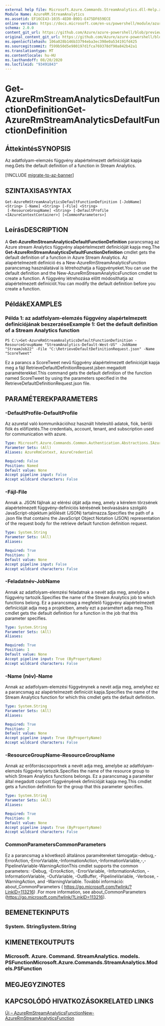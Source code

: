 ```yaml
---
external help file: Microsoft.Azure.Commands.StreamAnalytics.dll-Help.xml
Module Name: AzureRM.StreamAnalytics
ms.assetid: EF16CE43-1035-4ED0-B9D1-E475DF659ECE
online version: https://docs.microsoft.com/en-us/powershell/module/azurerm.streamanalytics/get-azurermstreamanalyticsdefaultfunctiondefinition
schema: 2.0.0
content_git_url: https://github.com/Azure/azure-powershell/blob/preview/src/ResourceManager/StreamAnalytics/Commands.StreamAnalytics/help/Get-AzureRmStreamAnalyticsDefaultFunctionDefinition.md
original_content_git_url: https://github.com/Azure/azure-powershell/blob/preview/src/ResourceManager/StreamAnalytics/Commands.StreamAnalytics/help/Get-AzureRmStreamAnalyticsDefaultFunctionDefinition.md
ms.openlocfilehash: 106a028b146b33794eba3ec398e0a534191fd425
ms.sourcegitcommit: f599b50d5e980197d1fca769378df90a842b42a1
ms.translationtype: MT
ms.contentlocale: hu-HU
ms.lasthandoff: 08/20/2020
ms.locfileid: "93491843"
---
```

# <span data-ttu-id="12303-101">Get-AzureRmStreamAnalyticsDefaultFunctionDefinition</span><span class="sxs-lookup"><span data-stu-id="12303-101">Get-AzureRmStreamAnalyticsDefaultFunctionDefinition</span></span>

## <span data-ttu-id="12303-102">Áttekintés</span><span class="sxs-lookup"><span data-stu-id="12303-102">SYNOPSIS</span></span>
<span data-ttu-id="12303-103">Az adatfolyam-elemzés függvény alapértelmezett definícióját kapja meg.</span><span class="sxs-lookup"><span data-stu-id="12303-103">Gets the default definition of a function in Stream Analytics.</span></span>

[!INCLUDE [migrate-to-az-banner](../../includes/migrate-to-az-banner.md)]

## <span data-ttu-id="12303-104">SZINTAXISA</span><span class="sxs-lookup"><span data-stu-id="12303-104">SYNTAX</span></span>

```
Get-AzureRmStreamAnalyticsDefaultFunctionDefinition [-JobName] <String> [-Name] <String> [-File] <String>
 [-ResourceGroupName] <String> [-DefaultProfile <IAzureContextContainer>] [<CommonParameters>]
```

## <span data-ttu-id="12303-105">Leírás</span><span class="sxs-lookup"><span data-stu-id="12303-105">DESCRIPTION</span></span>
<span data-ttu-id="12303-106">A **Get-AzureRmStreamAnalyticsDefaultFunctionDefinition** parancsmag az Azure stream Analytics függvény alapértelmezett definícióját kapja meg.</span><span class="sxs-lookup"><span data-stu-id="12303-106">The **Get-AzureRmStreamAnalyticsDefaultFunctionDefinition** cmdlet gets the default definition of a function in Azure Stream Analytics.</span></span>
<span data-ttu-id="12303-107">Az alapértelmezett definíció és a New-AzureRmStreamAnalyticsFunction parancsmag használatával is létrehozhatja a függvényeket.</span><span class="sxs-lookup"><span data-stu-id="12303-107">You can use the default definition and the New-AzureRmStreamAnalyticsFunction cmdlet to create a function.</span></span>
<span data-ttu-id="12303-108">A függvény létrehozása előtt módosíthatja az alapértelmezett definíciót.</span><span class="sxs-lookup"><span data-stu-id="12303-108">You can modify the default definition before you create a function.</span></span>

## <span data-ttu-id="12303-109">Példák</span><span class="sxs-lookup"><span data-stu-id="12303-109">EXAMPLES</span></span>

### <span data-ttu-id="12303-110">Példa 1: az adatfolyam-elemzés függvény alapértelmezett definíciójának beszerzése</span><span class="sxs-lookup"><span data-stu-id="12303-110">Example 1: Get the default definition of a Stream Analytics function</span></span>
```
PS C:\>Get-AzureRmStreamAnalyticsDefaultFunctionDefinition -ResourceGroupName "StreamAnalytics-Default-West-US" -JobName "StreamJob22" -File "C:\RetrieveDefaultDefinitionRequest.json" -Name "ScoreTweet"
```

<span data-ttu-id="12303-111">Ez a parancs a ScoreTweet nevű függvény alapértelmezett definícióját kapja meg a fájl RetrieveDefaultDefinitionRequest.jsben megadott paraméterekkel.</span><span class="sxs-lookup"><span data-stu-id="12303-111">This command gets the default definition of the function named ScoreTweet by using the parameters specified in the RetrieveDefaultDefinitionRequest.json file.</span></span>

## <span data-ttu-id="12303-112">PARAMÉTEREK</span><span class="sxs-lookup"><span data-stu-id="12303-112">PARAMETERS</span></span>

### <span data-ttu-id="12303-113">-DefaultProfile</span><span class="sxs-lookup"><span data-stu-id="12303-113">-DefaultProfile</span></span>
<span data-ttu-id="12303-114">Az azuretal való kommunikációhoz használt hitelesítő adatok, fiók, bérlői fiók és előfizetés.</span><span class="sxs-lookup"><span data-stu-id="12303-114">The credentials, account, tenant, and subscription used for communication with azure.</span></span>

```yaml
Type: Microsoft.Azure.Commands.Common.Authentication.Abstractions.IAzureContextContainer
Parameter Sets: (All)
Aliases: AzureRmContext, AzureCredential

Required: False
Position: Named
Default value: None
Accept pipeline input: False
Accept wildcard characters: False
```

### <span data-ttu-id="12303-115">-Fájl</span><span class="sxs-lookup"><span data-stu-id="12303-115">-File</span></span>
<span data-ttu-id="12303-116">Annak a. JSON fájlnak az elérési útját adja meg, amely a kérelem törzsének alapértelmezett függvény-definíciós kérésének beolvasására szolgáló JavaScript-objektum jelölését (JSON) tartalmazza.</span><span class="sxs-lookup"><span data-stu-id="12303-116">Specifies the path of a .json file that contains the JavaScript Object Notation (JSON) representation of the request body for the retrieve default function definition request.</span></span>

```yaml
Type: System.String
Parameter Sets: (All)
Aliases:

Required: True
Position: 3
Default value: None
Accept pipeline input: False
Accept wildcard characters: False
```

### <span data-ttu-id="12303-117">-Feladatnév</span><span class="sxs-lookup"><span data-stu-id="12303-117">-JobName</span></span>
<span data-ttu-id="12303-118">Annak az adatfolyam-elemzési feladatnak a nevét adja meg, amelybe a függvény tartozik.</span><span class="sxs-lookup"><span data-stu-id="12303-118">Specifies the name of the Stream Analytics job to which functions belong.</span></span>
<span data-ttu-id="12303-119">Ez a parancsmag a megfelelő függvény alapértelmezett definícióját adja meg a projektben, amely ezt a paramétert adja meg.</span><span class="sxs-lookup"><span data-stu-id="12303-119">This cmdlet gets the default definition for a function in the job that this parameter specifies.</span></span>

```yaml
Type: System.String
Parameter Sets: (All)
Aliases:

Required: True
Position: 1
Default value: None
Accept pipeline input: True (ByPropertyName)
Accept wildcard characters: False
```

### <span data-ttu-id="12303-120">-Name (név)</span><span class="sxs-lookup"><span data-stu-id="12303-120">-Name</span></span>
<span data-ttu-id="12303-121">Annak az adatfolyam-elemzési függvénynek a nevét adja meg, amelyhez ez a parancsmag az alapértelmezett definíciót kapja.</span><span class="sxs-lookup"><span data-stu-id="12303-121">Specifies the name of the Stream Analytics function for which this cmdlet gets the default definition.</span></span>

```yaml
Type: System.String
Parameter Sets: (All)
Aliases:

Required: True
Position: 2
Default value: None
Accept pipeline input: True (ByPropertyName)
Accept wildcard characters: False
```

### <span data-ttu-id="12303-122">-ResourceGroupName</span><span class="sxs-lookup"><span data-stu-id="12303-122">-ResourceGroupName</span></span>
<span data-ttu-id="12303-123">Annak az erőforráscsoportnek a nevét adja meg, amelybe az adatfolyam-elemzés függvény tartozik.</span><span class="sxs-lookup"><span data-stu-id="12303-123">Specifies the name of the resource group to which Stream Analytics functions belongs.</span></span>
<span data-ttu-id="12303-124">Ez a parancsmag a paraméter által megadott csoport függvényének definícióját kapja meg.</span><span class="sxs-lookup"><span data-stu-id="12303-124">This cmdlet gets a function definition for the group that this parameter specifies.</span></span>

```yaml
Type: System.String
Parameter Sets: (All)
Aliases:

Required: True
Position: 0
Default value: None
Accept pipeline input: True (ByPropertyName)
Accept wildcard characters: False
```

### <span data-ttu-id="12303-125">CommonParameters</span><span class="sxs-lookup"><span data-stu-id="12303-125">CommonParameters</span></span>
<span data-ttu-id="12303-126">Ez a parancsmag a következő általános paramétereket támogatja:-debug,-ErrorAction,-ErrorVariable,-InformationAction,-InformationVariable,-,-PipelineVariable-WarningAction</span><span class="sxs-lookup"><span data-stu-id="12303-126">This cmdlet supports the common parameters: -Debug, -ErrorAction, -ErrorVariable, -InformationAction, -InformationVariable, -OutVariable, -OutBuffer, -PipelineVariable, -Verbose, -WarningAction, and -WarningVariable.</span></span> <span data-ttu-id="12303-127">További információ: about_CommonParameters ( https://go.microsoft.com/fwlink/?LinkID=113216) .</span><span class="sxs-lookup"><span data-stu-id="12303-127">For more information, see about_CommonParameters (https://go.microsoft.com/fwlink/?LinkID=113216).</span></span>

## <span data-ttu-id="12303-128">BEMENETEK</span><span class="sxs-lookup"><span data-stu-id="12303-128">INPUTS</span></span>

### <span data-ttu-id="12303-129">System. String</span><span class="sxs-lookup"><span data-stu-id="12303-129">System.String</span></span>

## <span data-ttu-id="12303-130">KIMENETEK</span><span class="sxs-lookup"><span data-stu-id="12303-130">OUTPUTS</span></span>

### <span data-ttu-id="12303-131">Microsoft. Azure. Command. StreamAnalytics. models. PSFunction</span><span class="sxs-lookup"><span data-stu-id="12303-131">Microsoft.Azure.Commands.StreamAnalytics.Models.PSFunction</span></span>

## <span data-ttu-id="12303-132">MEGJEGYZI</span><span class="sxs-lookup"><span data-stu-id="12303-132">NOTES</span></span>

## <span data-ttu-id="12303-133">KAPCSOLÓDÓ HIVATKOZÁSOK</span><span class="sxs-lookup"><span data-stu-id="12303-133">RELATED LINKS</span></span>

[<span data-ttu-id="12303-134">Új – AzureRmStreamAnalyticsFunction</span><span class="sxs-lookup"><span data-stu-id="12303-134">New-AzureRmStreamAnalyticsFunction</span></span>](./New-AzureRmStreamAnalyticsFunction.md)


